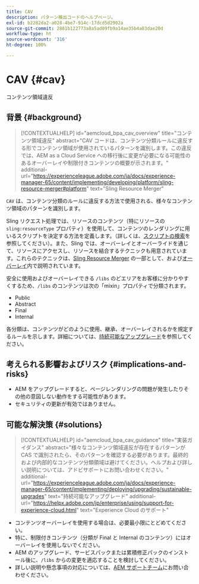 ```yaml
---
title: CAV
description: パターン検出コードのヘルプページ。
exl-id: b2282da2-a028-4be7-914c-17dcd5d2902a
source-git-commit: 2881b122773a8a5ad09fb9a14ae35b4a83dae20d
workflow-type: ht
source-wordcount: '316'
ht-degree: 100%

---
```


# CAV {#cav}

コンテンツ領域違反

## 背景 {#background}

>[!CONTEXTUALHELP]
>id="aemcloud_bpa_cav_overview"
>title="コンテンツ領域違反"
>abstract="CAV コードは、コンテンツ分類ルールに違反する形でコンテンツ領域が使用されているパターンを識別します。この違反では、AEM as a Cloud Service への移行後に変更が必要になる可能性のあるオーバーレイや制限付きコンテンツの概要が示されます。"
>additional-url="https://experienceleague.adobe.com/ja/docs/experience-manager-65/content/implementing/developing/platform/sling-resource-merger#platform" text="Sling Resource Merger"

`CAV` は、コンテンツ分類のルールに違反する方法で使用される、様々なコンテンツ領域のパターンを識別します。

Sling リクエスト処理では、リソースのコンテンツ（特にリソースの `sling:resourceType` プロパティ）を使用して、コンテンツのレンダリングに用いるスクリプトを決定する方法を定義します。（詳しくは、[スクリプトの検索](https://experienceleague.adobe.com/ja/docs/experience-manager-65/content/implementing/developing/introduction/the-basics#locating-the-script)を参照してください）。また、Sling では、オーバーレイとオーバーライドを通じて、リソースにアクセスし、リソースを結合するテクニックも用意されています。これらのテクニックは、[Sling Resource Merger](https://experienceleague.adobe.com/ja/docs/experience-manager-65/content/implementing/developing/platform/sling-resource-merger) の一部として、および[オーバーレイ](https://experienceleague.adobe.com/ja/docs/experience-manager-65/content/implementing/developing/platform/overlays)内で説明されています。

安全に使用およびオーバーレイできる `/libs` のどエリアをお客様に分かりやすくするため、`/libs` のコンテンツは次の「mixin」プロパティで分類されます。

* Public
* Abstract
* Final
* Internal

各分類は、コンテンツがどのように使用、継承、オーバーレイされるかを規定するルールを示します。詳細については、[持続可能なアップグレード](https://experienceleague.adobe.com/ja/docs/experience-manager-65/content/implementing/deploying/upgrading/sustainable-upgrades)を参照してください。

## 考えられる影響およびリスク {#implications-and-risks}

* AEM をアップグレードすると、ページレンダリングの問題が発生したりその他の意図しない動作をする可能性があります。
* セキュリティの更新が有効ではありません。

## 可能な解決策 {#solutions}

>[!CONTEXTUALHELP]
>id="aemcloud_bpa_cav_guidance"
>title="実装ガイダンス"
>abstract="様々なコンテンツ領域違反が存在するパターンが CAS で識別されたら、そのパターンを確認する必要があります。最終的および内部的なコンテンツ分類領域は避けてください。ヘルプおよび詳しい説明については、アドビサポートにお問い合わせください。"
>additional-url="https://experienceleague.adobe.com/ja/docs/experience-manager-65/content/implementing/deploying/upgrading/sustainable-upgrades" text="持続可能なアップグレード"
>additional-url="https://helpx.adobe.com/jp/enterprise/using/support-for-experience-cloud.html" text="Experience Cloud のサポート"

* コンテンツオーバーレイを使用する場合は、必要最小限にとどめてください。
* 特に、制限付きコンテンツ（分類が Final と Internal のコンテンツ）にはオーバーレイを使用しないでください。
* AEM のアップグレード、サービスパックまたは累積修正パックのインストール後に、`/libs` からの変更を適応することを検討してください。
* 詳しい説明や懸念事項の対応については、[AEM サポートチーム](https://helpx.adobe.com/jp/enterprise/using/support-for-experience-cloud.html)にお問い合わせください。
